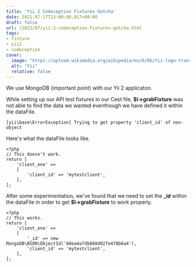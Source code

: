```yaml
---
title: 'Yii 2 Codeception Fixtures Gotcha'
date: 2021-07-17T13:00:00.017+08:00
draft: false
url: /2021/07/yii-2-codeception-fixtures-gotcha.html
tags:
- fixture
- yii2
- codeception
cover:
  image: "https://upload.wikimedia.org/wikipedia/en/6/6b/Yii-logo-transparent.png"
  alt: "Yii"
  relative: false
---
```


We use MongoDB (important point) with our Yii 2 applicaton.

While setting up our API test fixtures in our Cest file, **$I->grabFixture** was not able to find the data we wanted eventhough we have defined it within the dataFile.

```
[yii\base\ErrorException] Trying to get property 'client_id' of non-object
```

Here's what the dataFile looks like.

```
<?php
// This doesn't work.
return [
    'client_one' =>
    [
        'client_id' => 'mytestclient',
    ],
];
```

After some experimentation, we've found that we need to set the **\_id** within the dataFile in order to get **$I->grabFixture** to work properly.

```
<?php
// This works.
return [
    'client_one' =>
    [
        '_id' => new MongoDB\BSON\ObjectId('60ea4a7db868d02fe478b6a4'),
        'client_id' => 'mytestclient',
    ],
];
```